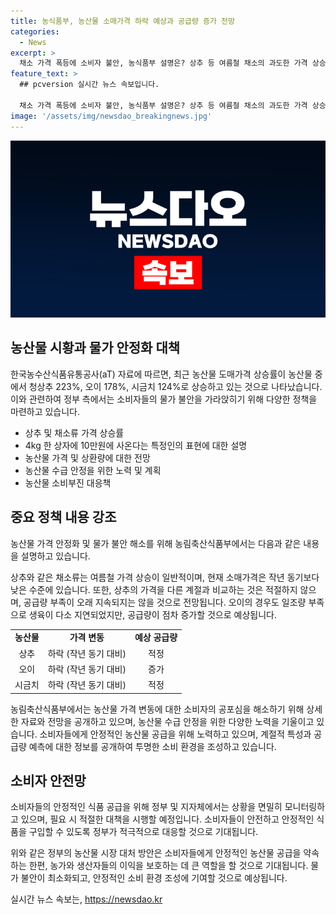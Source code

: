 ```yaml
---
title: 농식품부, 농산물 소매가격 하락 예상과 공급량 증가 전망
categories:
  - News
excerpt: >
  채소 가격 폭등에 소비자 불안, 농식품부 설명은? 상추 등 여름철 채소의 과도한 가격 상승은 계절적 특성과 기상 상황에 기인하며, 소매가격은 전년도 대비 낮은 수준이라고 함. 또한, 상추와 오이 등의 재배상황과 피해 복구, 장마 후 공급 상황 등을 고려할 때 가격 변동은 일시적이라는 설명이 이어졌다. 
feature_text: >
  ## pcversion 실시간 뉴스 속보입니다.

  채소 가격 폭등에 소비자 불안, 농식품부 설명은? 상추 등 여름철 채소의 과도한 가격 상승은 계절적 특성과 기상 상황에 기인하며, 소매가격은 전년도 대비 낮은 수준이라고 함. 또한, 상추와 오이 등의 재배상황과 피해 복구, 장마 후 공급 상황 등을 고려할 때 가격 변동은 일시적이라는 설명이 이어졌다. 
image: '/assets/img/newsdao_breakingnews.jpg'
---
```


<p><img src="/assets/img/newsdao_breakingnews.jpg" alt="pcversion 속보" /></p>

<h2 data-ke-size="size26">농산물 시황과 물가 안정화 대책</h2>

<p>한국농수산식품유통공사(aT) 자료에 따르면, 최근 농산물 도매가격 상승률이 농산물 중에서 청상추 223%, 오이 178%, 시금치 124%로 상승하고 있는 것으로 나타났습니다. 이와 관련하여 정부 측에서는 소비자들의 물가 불안을 가라앉히기 위해 다양한 정책을 마련하고 있습니다.</p>

<ul>
  <li>상추 및 채소류 가격 상승률</li>
  <li>4kg 한 상자에 10만원에 사온다는 특정인의 표현에 대한 설명</li>
  <li>농산물 가격 및 상환량에 대한 전망</li>
  <li>농산물 수급 안정을 위한 노력 및 계획</li>
  <li>농산물 소비부진 대응책</li>
</ul>

<h2 data-ke-size="size26">중요 정책 내용 강조</h2>

<p>농산물 가격 안정화 및 물가 불안 해소를 위해 농림축산식품부에서는 다음과 같은 내용을 설명하고 있습니다.</p>

<p data-ke-size="size16">상추와 같은 채소류는 여름철 가격 상승이 일반적이며, 현재 소매가격은 작년 동기보다 낮은 수준에 있습니다. 또한, 상추의 가격을 다른 계절과 비교하는 것은 적절하지 않으며, 공급량 부족이 오래 지속되지는 않을 것으로 전망됩니다. 오이의 경우도 일조량 부족으로 생육이 다소 지연되었지만, 공급량이 점차 증가할 것으로 예상됩니다.</p>

<table>
  <tr>
    <td style="text-align: center; height: 17px;"><b>농산물</b></td>
    <td style="text-align: center; height: 17px;"><b>가격 변동</b></td>
    <td style="text-align: center; height: 17px;"><b>예상 공급량</b></td>
  </tr>
  <tr>
    <td style="text-align: center; height: 17px;">상추</td>
    <td style="text-align: center; height: 17px;">하락 (작년 동기 대비)</td>
    <td style="text-align: center; height: 17px;">적정</td>
  </tr>
  <tr>
    <td style="text-align: center; height: 17px;">오이</td>
    <td style="text-align: center; height: 17px;">하락 (작년 동기 대비)</td>
    <td style="text-align: center; height: 17px;">증가</td>
  </tr>
  <tr>
    <td style="text-align: center; height: 17px;">시금치</td>
    <td style="text-align: center; height: 17px;">하락 (작년 동기 대비)</td>
    <td style="text-align: center; height: 17px;">적정</td>
  </tr>
</table>

<p data-ke-size="size16">농림축산식품부에서는 농산물 가격 변동에 대한 소비자의 공포심을 해소하기 위해 상세한 자료와 전망을 공개하고 있으며, 농산물 수급 안정을 위한 다양한 노력을 기울이고 있습니다. 소비자들에게 안정적인 농산물 공급을 위해 노력하고 있으며, 계절적 특성과 공급량 예측에 대한 정보를 공개하여 투명한 소비 환경을 조성하고 있습니다.</p>

<h2 data-ke-size="size26">소비자 안전망</h2>

<p>소비자들의 안정적인 식품 공급을 위해 정부 및 지자체에서는 상황을 면밀히 모니터링하고 있으며, 필요 시 적절한 대책을 시행할 예정입니다. 소비자들이 안전하고 안정적인 식품을 구입할 수 있도록 정부가 적극적으로 대응할 것으로 기대됩니다.</p>

<p data-ke-size="size16">위와 같은 정부의 농산물 시장 대처 방안은 소비자들에게 안정적인 농산물 공급을 약속하는 한편, 농가와 생산자들의 이익을 보호하는 데 큰 역할을 할 것으로 기대됩니다. 물가 불안이 최소화되고, 안정적인 소비 환경 조성에 기여할 것으로 예상됩니다.</p>
실시간 뉴스 속보는, <a href="https://newsdao.kr" rel="dofollow">https://newsdao.kr</a>


